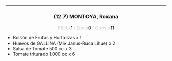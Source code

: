 <hr style='border:1px solid rgb(200,200,200)'>
<div style='page-break-inside: avoid'>

<div style='text-align:center'>

<h3> (12.7) MONTOYA, <span class='grey'>Roxana</span></h3>

<p  style='color:rgb(200,200,200)'>F&H x<span  style='color:black'>1</span> / Env x<span  style='color:black'>0</span> / Otros x<span  style='color:black'>11</span></p>
</div>

<ul>
<li class='li-horizontal'> Bolsón de Frutas y Hortalizas x 1</li>
<li class='li-horizontal'> Huevos de GALLINA (Mix Janus-Ruca Lihue) x 2</li>
<li class='li-horizontal'> Salsa de Tomate 500 cc x 3</li>
<li class='li-horizontal'> Tomate triturado 1.000 cc x 6</li>
</ul>
</div>

